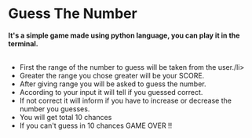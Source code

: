 <h1>Guess The Number </h1>
<p1><b>It's a simple game made using python language, you can play it in the terminal.</b></p1><br><br>
<ul>
  <li>First the range of the number to guess will be taken from the user./li>
  <li>Greater the range you chose greater will be your SCORE.</li>
  <li>After giving range you will be asked to guess the number.</li>
  <li>According to your input it will tell if you guessed correct.</li>
  <li>If not correct it will inform if you have to increase or decrease the number you guesses.</li>
  <li>You will get total 10 chances</li>
  <li>If you can't guess in 10 chances GAME OVER !!</li>
</ul>  

